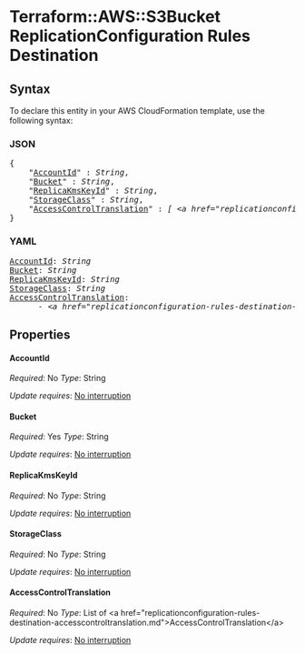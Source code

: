 # Terraform::AWS::S3Bucket ReplicationConfiguration Rules Destination

## Syntax

To declare this entity in your AWS CloudFormation template, use the following syntax:

### JSON

<pre>
{
    "<a href="#accountid" title="AccountId">AccountId</a>" : <i>String</i>,
    "<a href="#bucket" title="Bucket">Bucket</a>" : <i>String</i>,
    "<a href="#replicakmskeyid" title="ReplicaKmsKeyId">ReplicaKmsKeyId</a>" : <i>String</i>,
    "<a href="#storageclass" title="StorageClass">StorageClass</a>" : <i>String</i>,
    "<a href="#accesscontroltranslation" title="AccessControlTranslation">AccessControlTranslation</a>" : <i>[ &lt;a href=&#34;replicationconfiguration-rules-destination-accesscontroltranslation.md&#34;&gt;AccessControlTranslation&lt;/a&gt;, ... ]</i>
}
</pre>

### YAML

<pre>
<a href="#accountid" title="AccountId">AccountId</a>: <i>String</i>
<a href="#bucket" title="Bucket">Bucket</a>: <i>String</i>
<a href="#replicakmskeyid" title="ReplicaKmsKeyId">ReplicaKmsKeyId</a>: <i>String</i>
<a href="#storageclass" title="StorageClass">StorageClass</a>: <i>String</i>
<a href="#accesscontroltranslation" title="AccessControlTranslation">AccessControlTranslation</a>: <i>
      - &lt;a href=&#34;replicationconfiguration-rules-destination-accesscontroltranslation.md&#34;&gt;AccessControlTranslation&lt;/a&gt;</i>
</pre>

## Properties

#### AccountId

_Required_: No
_Type_: String

_Update requires_: [No interruption](https://docs.aws.amazon.com/AWSCloudFormation/latest/UserGuide/using-cfn-updating-stacks-update-behaviors.html#update-no-interrupt)

#### Bucket

_Required_: Yes
_Type_: String

_Update requires_: [No interruption](https://docs.aws.amazon.com/AWSCloudFormation/latest/UserGuide/using-cfn-updating-stacks-update-behaviors.html#update-no-interrupt)

#### ReplicaKmsKeyId

_Required_: No
_Type_: String

_Update requires_: [No interruption](https://docs.aws.amazon.com/AWSCloudFormation/latest/UserGuide/using-cfn-updating-stacks-update-behaviors.html#update-no-interrupt)

#### StorageClass

_Required_: No
_Type_: String

_Update requires_: [No interruption](https://docs.aws.amazon.com/AWSCloudFormation/latest/UserGuide/using-cfn-updating-stacks-update-behaviors.html#update-no-interrupt)

#### AccessControlTranslation

_Required_: No
_Type_: List of &lt;a href=&#34;replicationconfiguration-rules-destination-accesscontroltranslation.md&#34;&gt;AccessControlTranslation&lt;/a&gt;

_Update requires_: [No interruption](https://docs.aws.amazon.com/AWSCloudFormation/latest/UserGuide/using-cfn-updating-stacks-update-behaviors.html#update-no-interrupt)

